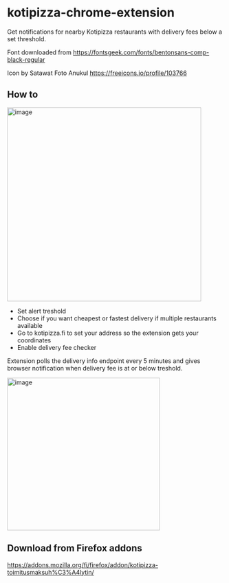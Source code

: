 # kotipizza-chrome-extension
Get notifications for nearby Kotipizza restaurants with delivery fees below a set threshold.

Font downloaded from https://fontsgeek.com/fonts/bentonsans-comp-black-regular

Icon by Satawat Foto Anukul https://freeicons.io/profile/103766


## How to

<img width="451" alt="image" src="https://user-images.githubusercontent.com/185737/229135594-4168f484-f735-46b6-b4f2-6718bd8e2b06.png">




* Set alert treshold
* Choose if you want cheapest or fastest delivery if multiple restaurants available
* Go to kotipizza.fi to set your address so the extension gets your coordinates
* Enable delivery fee checker

Extension polls the delivery info endpoint every 5 minutes and gives browser notification when delivery fee is at or below treshold.

<img width="355" alt="image" src="https://user-images.githubusercontent.com/185737/229135816-89d29424-2677-4719-a1e9-c46fbb9feb62.png">


## Download from Firefox addons

https://addons.mozilla.org/fi/firefox/addon/kotipizza-toimitusmaksuh%C3%A4lytin/

